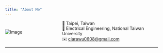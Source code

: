 ```yaml
---
title: "About Me"
---
```


<div style="display: flex; align-items: center;">
  <div style="flex: 1; max-width: 50%;">
    <img src="/images/ClaraWu.png" alt="Image" style="max-width: 100%; height: auto;">
  </div>
  <div style="flex: 2; padding-left: 30px;">
    📍  Taipei, Taiwan <br/>
    🏡  Electrical Engineering, National Taiwan University <br/>
    ✉️  <a href="mailto:clarawu0608@gmail.com">clarawu0608@gmail.com</a>
  </div>
</div>

---


